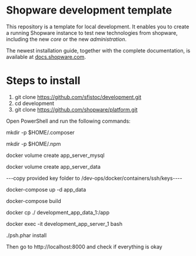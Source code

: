 # Shopware development template

This repository is a template for local development. It enables you to create a running Shopware instance to test new technologies from shopware, including the new *core* or the new *administration*.

The newest installation guide, together with the complete documentation, is available at
[docs.shopware.com](https://docs.shopware.com/en/shopware-platform-en/getting-started).
# Steps to install

1. git clone https://github.com/sfistoc/development.git
2. cd development
3. git clone https://github.com/shopware/platform.git


Open PowerShell and run the following commands:

mkdir -p $HOME/.composer

mkdir -p $HOME/.npm

docker volume create app_server_mysql

docker volume create app_server_data

---copy provided key  folder to /dev-ops/docker/containers/ssh/keys----

docker-compose up -d app_data

docker-compose build

docker cp ./ development_app_data_1:/app

docker exec -it development_app_server_1 bash 

./psh.phar install

Then go to http://localhost:8000 and check if everything is okay
